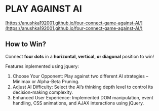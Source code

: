 # PLAY AGAINST AI  
 [https://anushka192001.github.io/four-connect-game-against-AI/](https://anushka192001.github.io/four-connect-game-against-AI/)  

## How to Win?  
Connect **four dots** in a **horizontal, vertical, or diagonal** position to win!  

Features inplemented using jquery:
1. Choose Your Opponent: Play against two different AI strategies – Minimax or Alpha-Beta Pruning.
2. Adjust AI Difficulty: Select the AI’s thinking depth level to control its decision-making complexity.
3. Enhanced User Experience: Implemented DOM manipulation, event handling, CSS animations, and AJAX interactions using jQuery.
